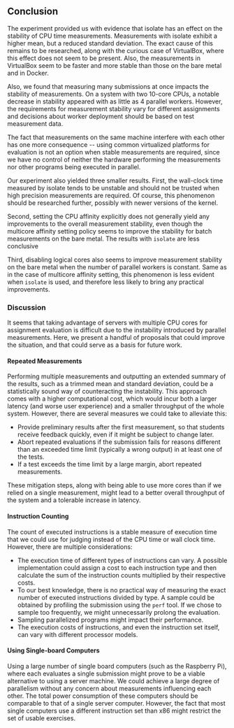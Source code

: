 ## Conclusion

The experiment provided us with evidence that isolate has an effect on the 
stability of CPU time measurements. Measurements with isolate exhibit a higher 
mean, but a reduced standard deviation. The exact cause of this remains to be 
researched, along with the curious case of VirtualBox, where this effect does 
not seem to be present. Also, the measurements in VirtualBox seem to be faster 
and more stable than those on the bare metal and in Docker.

Also, we found that measuring many submissions at once impacts the stability of 
measurements. On a system with two 10-core CPUs, a notable decrease in stability 
appeared with as little as 4 parallel workers. However, the requirements for 
measurement stability vary for different assignments and decisions about worker 
deployment should be based on test measurement data.

The fact that measurements on the same machine interfere with each other has one 
more consequence -- using common virtualized platforms for evaluation is not an 
option when stable measurements are required, since we have no control of 
neither the hardware performing the measurements nor other programs being 
executed in parallel.

Our experiment also yielded three smaller results. First, the wall-clock time 
measured by isolate tends to be unstable and should not be trusted when high 
precision measurements are required. Of course, this phenomenon should be 
researched further, possibly with newer versions of the kernel.

Second, setting the CPU affinity explicitly does not generally yield any 
improvements to the overall measurement stability, even though the multicore 
affinity setting policy seems to improve the stability for batch measurements on 
the bare metal. The results with `isolate` are less conclusive

Third, disabling logical cores also seems to improve measurement stability on 
the bare metal when the number of parallel workers is constant. Same as in the 
case of multicore affinity setting, this phenomenon is less evident when
`isolate` is used, and therefore less likely to bring any practical 
improvements.

### Discussion

It seems that taking advantage of servers with multiple CPU cores for assignment 
evaluation is difficult due to the instability introduced by parallel 
measurements. Here, we present a handful of proposals that could improve the 
situation, and that could serve as a basis for future work.

#### Repeated Measurements

Performing multiple measurements and outputting an extended summary of the 
results, such as a trimmed mean and standard deviation, could be a statistically 
sound way of counteracting the instability. This approach comes with a higher 
computational cost, which would incur both a larger latency (and worse user 
experience) and a smaller throughput of the whole system. However, there are 
several measures we could take to alleviate this:

- Provide preliminary results after the first measurement, so that students 
  receive feedback quickly, even if it might be subject to change later.
- Abort repeated evaluations if the submission fails for reasons different than 
  an exceeded time limit (typically a wrong output) in at least one of the 
  tests.
- If a test exceeds the time limit by a large margin, abort repeated 
  measurements.

These mitigation steps, along with being able to use more cores than if we 
relied on a single measurement, might lead to a better overall throughput of the 
system and a tolerable increase in latency.

#### Instruction Counting

The count of executed instructions is a stable measure of execution time that we 
could use for judging instead of the CPU time or wall clock time. However, there 
are multiple considerations:

- The execution time of different types of instructions can vary. A possible 
  implementation could assign a cost to each instruction type and then calculate 
  the sum of the instruction counts multiplied by their respective costs. 
- To our best knowledge, there is no practical way of measuring the exact number 
  of executed instructions divided by type. A sample could be obtained by 
  profiling the submission using the `perf` tool. If we chose to sample too 
  frequently, we might unnecessarily prolong the evaluation.
- Sampling parallelized programs might impact their performance.
- The execution costs of instructions, and even the instruction set itself, can 
  vary with different processor models.

#### Using Single-board Computers

Using a large number of single board computers (such as the Raspberry Pi), where 
each evaluates a single submission might prove to be a viable alternative to 
using a server machine. We could achieve a large degree of parallelism without 
any concern about measurements influencing each other. The total power 
consumption of these computers should be comparable to that of a single server 
computer. However, the fact that most single computers use a different 
instruction set than x86 might restrict the set of usable exercises.
